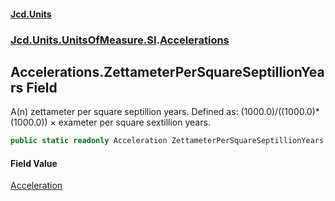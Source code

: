 #### [Jcd.Units](index.md 'index')
### [Jcd.Units.UnitsOfMeasure.SI](Jcd.Units.UnitsOfMeasure.SI.md 'Jcd.Units.UnitsOfMeasure.SI').[Accelerations](Accelerations.md 'Jcd.Units.UnitsOfMeasure.SI.Accelerations')

## Accelerations.ZettameterPerSquareSeptillionYears Field

A(n) zettameter per square septillion years. Defined as: (1000.0)/((1000.0)*(1000.0)) × exameter per square sextillion years.

```csharp
public static readonly Acceleration ZettameterPerSquareSeptillionYears;
```

#### Field Value
[Acceleration](Acceleration.md 'Jcd.Units.UnitTypes.Acceleration')